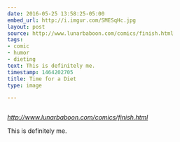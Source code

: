 ```yaml
---
date: 2016-05-25 13:58:25-05:00
embed_url: http://i.imgur.com/SMESqHc.jpg
layout: post
source: http://www.lunarbaboon.com/comics/finish.html
tags:
- comic
- humor
- dieting
text: This is definitely me.
timestamp: 1464202705
title: Time for a Diet
type: image

---
```

<img src="http://i.imgur.com/SMESqHc.jpg" alt="" />

<cite>http://www.lunarbaboon.com/comics/finish.html</cite>

This is definitely me.